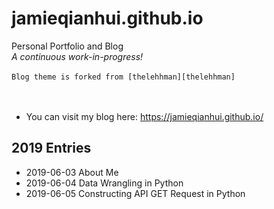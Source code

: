 # jamieqianhui.github.io
Personal Portfolio and Blog <br>
*A continuous work-in-progress!* <br>
<br>
`Blog theme is forked from [thelehhman][thelehhman]` <br></br>
<br> 
+ You can visit my blog here: https://jamieqianhui.github.io/ <br>


## 2019 Entries
+ 2019-06-03 About Me
+ 2019-06-04 Data Wrangling in Python
+ 2019-06-05 Constructing API GET Request in Python

[thelehhman]: https://github.com/thelehhman/plainwhite-jekyll 
